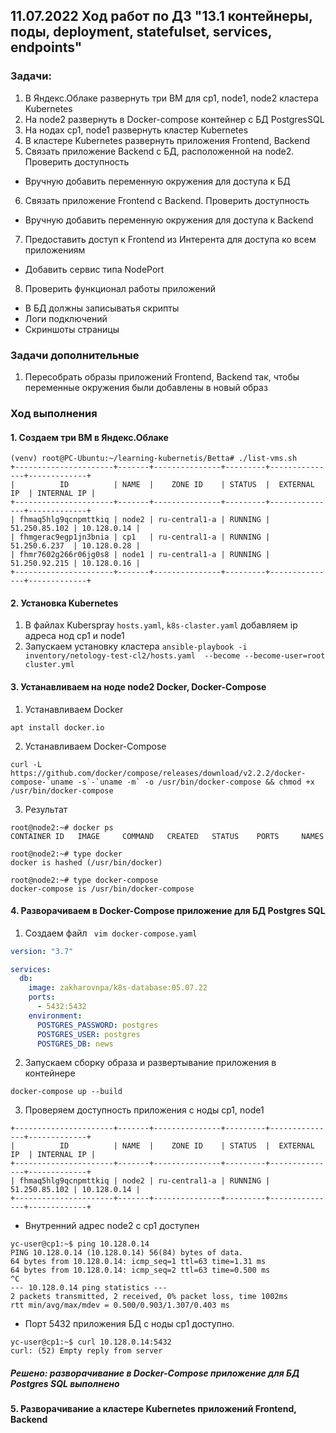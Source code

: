 ## 11.07.2022 Ход работ по ДЗ "13.1 контейнеры, поды, deployment, statefulset, services, endpoints"

### Задачи:
1. В Яндекс.Облаке развернуть три ВМ для  cp1, node1, node2 кластера Kubernetes
2. На node2 развернуть в Docker-compose контейнер с БД PostgresSQL
3. На нодах cp1, node1 развернуть кластер Kubernetes
4. В кластере Kubernetes развернуть приложения Frontend, Backend 
5. Связать приложение Backend с БД, расположенной на node2. Проверить доступность
  * Вручную добавить переменную окружения для доступа к БД
6. Связать приложение Frontend с Backend. Проверить доступность
  * Вручную добавить переменную окружения для доступа к Backend
7. Предоставить доступ к Frontend из Интерента для доступа ко всем приложениям
  * Добавить сервис типа NodePort
8. Проверить функционал работы приложений
  * В БД должны записыватья скрипты
  * Логи подключений
  * Скриншоты страницы

### Задачи дополнительные
1. Пересобрать образы приложений Frontend, Backend так, чтобы переменные окружения были добавлены в новый образ

### Ход выполнения

#### 1. Создаем три ВМ в Яндекс.Облаке

```
(venv) root@PC-Ubuntu:~/learning-kubernetis/Betta# ./list-vms.sh 
+----------------------+-------+---------------+---------+---------------+-------------+
|          ID          | NAME  |    ZONE ID    | STATUS  |  EXTERNAL IP  | INTERNAL IP |
+----------------------+-------+---------------+---------+---------------+-------------+
| fhmaq5hlg9qcnpmttkiq | node2 | ru-central1-a | RUNNING | 51.250.85.102 | 10.128.0.14 |
| fhmgerac9egp1jn3bnia | cp1   | ru-central1-a | RUNNING | 51.250.6.237  | 10.128.0.28 |
| fhmr7602g266r06jg0s8 | node1 | ru-central1-a | RUNNING | 51.250.92.215 | 10.128.0.16 |
+----------------------+-------+---------------+---------+---------------+-------------+
```
#### 2. Установка Kubernetes
1. В файлах Kuberspray `hosts.yaml`, `k8s-claster.yaml` добавляем ip адреса нод cp1 и node1
2. Запускаем установку кластера 
`ansible-playbook -i inventory/netology-test-cl2/hosts.yaml  --become --become-user=root cluster.yml`



#### 3. Устанавливаем на ноде node2 Docker, Docker-Compose
1. Устанавливаем Docker
```
apt install docker.io
```
2. Устанавливаем Docker-Compose
```
curl -L https://github.com/docker/compose/releases/download/v2.2.2/docker-compose-`uname -s`-`uname -m` -o /usr/bin/docker-compose && chmod +x /usr/bin/docker-compose
```
3. Результат
```
root@node2:~# docker ps
CONTAINER ID   IMAGE     COMMAND   CREATED   STATUS    PORTS     NAMES
```
```
root@node2:~# type docker
docker is hashed (/usr/bin/docker)
```
```
root@node2:~# type docker-compose
docker-compose is /usr/bin/docker-compose
```

#### 4. Разворачиваем в Docker-Compose приложение для БД Postgres SQL
1. Создаем файл ` vim docker-compose.yaml`
```yml
version: "3.7"

services:
  db:
    image: zakharovnpa/k8s-database:05.07.22
    ports:
      - 5432:5432
    environment:
      POSTGRES_PASSWORD: postgres
      POSTGRES_USER: postgres
      POSTGRES_DB: news
```
2. Запускаем сборку образа и развертывание приложения в контейнере
```
docker-compose up --build
```
3. Проверяем доступность приложения с ноды cp1, node1
```
+----------------------+-------+---------------+---------+---------------+-------------+
|          ID          | NAME  |    ZONE ID    | STATUS  |  EXTERNAL IP  | INTERNAL IP |
+----------------------+-------+---------------+---------+---------------+-------------+
| fhmaq5hlg9qcnpmttkiq | node2 | ru-central1-a | RUNNING | 51.250.85.102 | 10.128.0.14 |
+----------------------+-------+---------------+---------+---------------+-------------+
```
* Внутренний адрес node2 с cp1 доступен
```
yc-user@cp1:~$ ping 10.128.0.14
PING 10.128.0.14 (10.128.0.14) 56(84) bytes of data.
64 bytes from 10.128.0.14: icmp_seq=1 ttl=63 time=1.31 ms
64 bytes from 10.128.0.14: icmp_seq=2 ttl=63 time=0.500 ms
^C
--- 10.128.0.14 ping statistics ---
2 packets transmitted, 2 received, 0% packet loss, time 1002ms
rtt min/avg/max/mdev = 0.500/0.903/1.307/0.403 ms
```
* Порт 5432 приложения БД с ноды cp1 доступно.
```
yc-user@cp1:~$ curl 10.128.0.14:5432
curl: (52) Empty reply from server
```
##### Решено: разворачивание в Docker-Compose приложение для БД Postgres SQL выполнено

#### 5. Разворачивание а кластере Kubernetes приложений Frontend, Backend 

